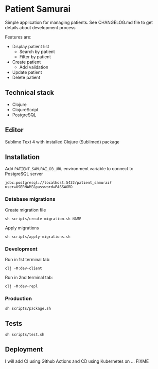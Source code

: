 # Patient Samurai

Simple application for managing patients. See CHANGELOG.md file to get details about development process

Features are:
- Display patient list
    - Search by patient
    - Filter by patient
- Create patient
    - Add validation
- Update patient
- Delete patient

## Technical stack

- Clojure
- ClojureScript
- PostgreSQL

## Editor

Sublime Text 4 with installed Clojure (Sublimed) package

## Installation

Add `PATIENT_SAMURAI_DB_URL` environment variable to connect to PostgreSQL server

```
jdbc:postgresql://localhost:5432/patient_samurai?user=USERNAME&password=PASSWORD
```

### Database migrations

Create migration file
```
sh scripts/create-migration.sh NAME
```

Apply migrations
```
sh scripts/apply-migrations.sh
```

### Development

Run in 1st terminal tab:
```
clj -M:dev-client
```

Run in 2nd terminal tab:
```
clj -M:dev-repl
```

### Production

```
sh scripts/package.sh
```

## Tests

```
sh scripts/test.sh
```

## Deployment

I will add CI using Github Actions and CD using Kubernetes on ... FIXME
